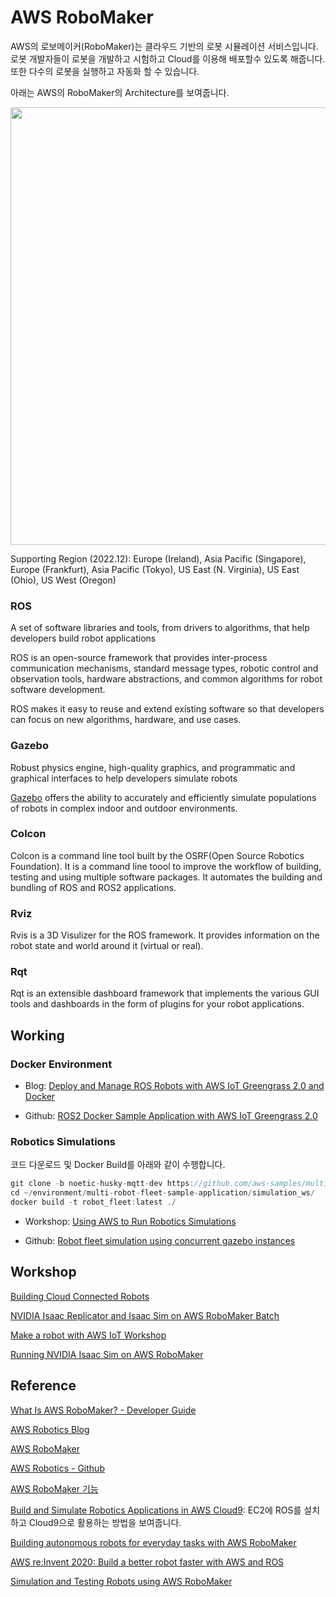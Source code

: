 # AWS RoboMaker


AWS의 로보메이커(RoboMaker)는 클라우드 기반의 로봇 시뮬레이션 서비스입니다. 로봇 개발자들이 로봇을 개발하고 시험하고 Cloud를 이용해 배포할수 있도록 해줍니다. 또한 다수의 로봇을 실행하고 자동화 할 수 있습니다. 

아래는 AWS의 RoboMaker의 Architecture를 보여줍니다. 

<img src="https://user-images.githubusercontent.com/52392004/209247633-304c8356-df34-4558-9374-3f962f38f851.png" width="700">

Supporting Region (2022.12): Europe (Ireland), Asia Pacific (Singapore), Europe (Frankfurt), Asia Pacific (Tokyo), US East (N. Virginia), US East (Ohio), US West (Oregon)

### ROS

A set of software libraries and tools, from drivers to algorithms, that help developers build robot applications

ROS is an open-source framework that provides inter-process communication mechanisms, standard message types, robotic control and observation tools, hardware abstractions, and common algorithms for robot software development.

ROS makes it easy to reuse and extend existing software so that developers can focus on new algorithms, hardware, and use cases.


### Gazebo
Robust physics engine, high-quality graphics, and programmatic and graphical interfaces to help developers simulate robots

[Gazebo](https://gazebosim.org/home) offers the ability to accurately and efficiently simulate populations of robots in complex indoor and outdoor environments.


### Colcon

Colcon is a command line tool built by the OSRF(Open Source Robotics Foundation). It is a command line toool to improve the workflow of building, testing and using multiple software packages. It automates the building and bundling of ROS and ROS2 applications.

### Rviz

Rvis is a 3D Visulizer for the ROS framework. It provides information on the robot state and world around it (virtual or real).


### Rqt

Rqt is an extensible dashboard framework that implements the various GUI tools and dashboards in the form of plugins for your robot applications.


## Working

### Docker Environment

- Blog: [Deploy and Manage ROS Robots with AWS IoT Greengrass 2.0 and Docker](https://aws.amazon.com/ko/blogs/robotics/deploy-and-manage-ros-robots-with-aws-iot-greengrass-2-0-and-docker/)

- Github: [ROS2 Docker Sample Application with AWS IoT Greengrass 2.0](https://github.com/aws-samples/greengrass-v2-docker-ros-demo)



### Robotics Simulations

코드 다운로드 및 Docker Build를 아래와 같이 수행합니다. 

```java
git clone -b noetic-husky-mqtt-dev https://github.com/aws-samples/multi-robot-fleet-sample-application.git
cd ~/environment/multi-robot-fleet-sample-application/simulation_ws/
docker build -t robot_fleet:latest ./
```

- Workshop: [Using AWS to Run Robotics Simulations](https://catalog.us-east-1.prod.workshops.aws/workshops/5b369b7a-2da1-498b-97a9-9af95e3c6294/en-US)

- Github: [Robot fleet simulation using concurrent gazebo instances](https://github.com/aws-samples/multi-robot-fleet-sample-application)




## Workshop 

[Building Cloud Connected Robots](https://catalog.us-east-1.prod.workshops.aws/workshops/fa208b8e-83d6-4cc1-8356-bfa5b6184fae/en-US)


[NVIDIA Isaac Replicator and Isaac Sim on AWS RoboMaker Batch](https://catalog.us-east-1.prod.workshops.aws/workshops/bf038477-a314-403e-9272-508642bc0fcb/en-US)

[Make a robot with AWS IoT Workshop](https://catalog.us-east-1.prod.workshops.aws/workshops/446304b7-b946-4c40-b78f-08bf0025d8f6/en-US)

[Running NVIDIA Isaac Sim on AWS RoboMaker](https://catalog.us-east-1.prod.workshops.aws/workshops/c8280014-6276-4a6c-830c-a0ce18581221/en-US)



## Reference

[What Is AWS RoboMaker? - Developer Guide](https://docs.aws.amazon.com/robomaker/latest/dg/chapter-welcome.html)

[AWS Robotics Blog](https://aws.amazon.com/ko/blogs/robotics/)

[AWS RoboMaker](https://aws.amazon.com/ko/robomaker/)

[AWS Robotics - Github](https://github.com/aws-robotics)

[AWS RoboMaker 기능](https://aws.amazon.com/ko/robomaker/features/)

[Build and Simulate Robotics Applications in AWS Cloud9](https://aws.amazon.com/ko/blogs/robotics/robotics-development-in-aws-cloud9/): EC2에 ROS를 설치하고 Cloud9으로 활용하는 방법을 보여줍니다. 

[Building autonomous robots for everyday tasks with AWS RoboMaker](https://www.youtube.com/watch?v=2UWNIyBaDxg)

[AWS re:Invent 2020: Build a better robot faster with AWS and ROS](https://www.youtube.com/watch?v=6R_CImH8DYs)

[Simulation and Testing Robots using AWS RoboMaker](https://summit.robomakerworkshops.com/ws/multi_robot_fleet_simulations)
